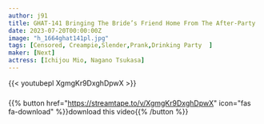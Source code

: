 ```yaml
---
author: j91
title: GHAT-141 Bringing The Bride’s Friend Home From The After-Party
date: 2023-07-20T00:00:00Z
image: "h_1664ghat141pl.jpg"
tags: [Censored, Creampie,Slender,Prank,Drinking Party	]
maker: [Next]
actress: [Ichijou Mio, Nagano Tsukasa]
---
```



{{< youtubepl XgmgKr9DxghDpwX >}}
###

{{% button href="https://streamtape.to/v/XgmgKr9DxghDpwX" icon="fas fa-download" %}}download this video{{% /button %}}
